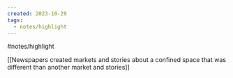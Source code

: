 ```yaml
---
created: 2023-10-29
tags:
  - notes/highlight
---
```

#notes/highlight 

[[Newspapers created markets and stories about a confined space that was different than another market and stories]]



